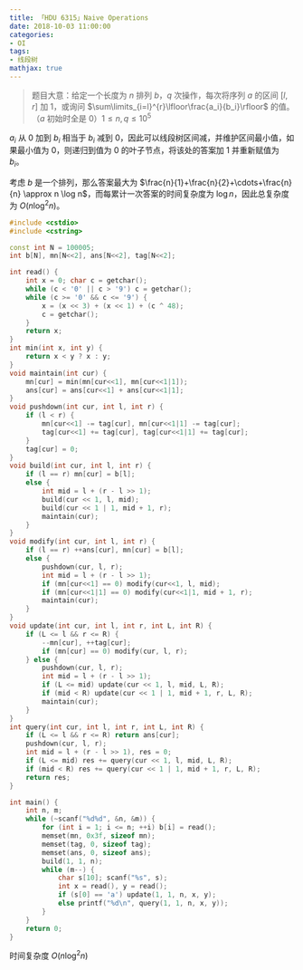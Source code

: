 ```yaml
---
title: 「HDU 6315」Naive Operations
date: 2018-10-03 11:00:00
categories:
- OI
tags:
- 线段树
mathjax: true
---
```


> 题目大意：给定一个长度为 $n$ 排列 $b$，$q$ 次操作，每次将序列 $a$ 的区间 $[l,r]$ 加 $1$，或询问 $\sum\limits_{i=l}^{r}\lfloor\frac{a_i}{b_i}\rfloor$ 的值。（$a$ 初始时全是 $0$）$1 \leq n,q \leq 10^5$

$a_i$ 从 $0$ 加到 $b_i$ 相当于 $b_i$ 减到 $0$，因此可以线段树区间减，并维护区间最小值，如果最小值为 $0$，则递归到值为 $0$ 的叶子节点，将该处的答案加 $1$ 并重新赋值为 $b_i$。

考虑 $b$ 是一个排列，那么答案最大为 $\frac{n}{1}+\frac{n}{2}+\cdots+\frac{n}{n} \approx n \log n$，而每累计一次答案的时间复杂度为 $\log n$，因此总复杂度为 $O(n\log^2n)$。

```c++
#include <cstdio>
#include <cstring>

const int N = 100005;
int b[N], mn[N<<2], ans[N<<2], tag[N<<2];

int read() {
	int x = 0; char c = getchar();
	while (c < '0' || c > '9') c = getchar();
	while (c >= '0' && c <= '9') {
		x = (x << 3) + (x << 1) + (c ^ 48);
		c = getchar();
	}
	return x;
}
int min(int x, int y) {
	return x < y ? x : y;
}
void maintain(int cur) {
	mn[cur] = min(mn[cur<<1], mn[cur<<1|1]);
	ans[cur] = ans[cur<<1] + ans[cur<<1|1];
}
void pushdown(int cur, int l, int r) {
	if (l < r) {
		mn[cur<<1] -= tag[cur], mn[cur<<1|1] -= tag[cur];
		tag[cur<<1] += tag[cur], tag[cur<<1|1] += tag[cur];
	}
	tag[cur] = 0;
}
void build(int cur, int l, int r) {
	if (l == r) mn[cur] = b[l];
	else {
		int mid = l + (r - l >> 1);
		build(cur << 1, l, mid);
		build(cur << 1 | 1, mid + 1, r);
		maintain(cur);
	}
}
void modify(int cur, int l, int r) {
	if (l == r) ++ans[cur], mn[cur] = b[l];
	else {
		pushdown(cur, l, r);
		int mid = l + (r - l >> 1);
		if (mn[cur<<1] == 0) modify(cur<<1, l, mid);
		if (mn[cur<<1|1] == 0) modify(cur<<1|1, mid + 1, r);
		maintain(cur);
	}
}
void update(int cur, int l, int r, int L, int R) {
	if (L <= l && r <= R) {
		--mn[cur], ++tag[cur];
		if (mn[cur] == 0) modify(cur, l, r);
	} else {
		pushdown(cur, l, r);
		int mid = l + (r - l >> 1);
		if (L <= mid) update(cur << 1, l, mid, L, R);
		if (mid < R) update(cur << 1 | 1, mid + 1, r, L, R);
		maintain(cur);
	}
}
int query(int cur, int l, int r, int L, int R) {
	if (L <= l && r <= R) return ans[cur];
	pushdown(cur, l, r);
	int mid = l + (r - l >> 1), res = 0;
	if (L <= mid) res += query(cur << 1, l, mid, L, R);
	if (mid < R) res += query(cur << 1 | 1, mid + 1, r, L, R);
	return res;
}

int main() {
	int n, m;
	while (~scanf("%d%d", &n, &m)) {
		for (int i = 1; i <= n; ++i) b[i] = read();
		memset(mn, 0x3f, sizeof mn);
		memset(tag, 0, sizeof tag);
		memset(ans, 0, sizeof ans);
		build(1, 1, n);
		while (m--) {
			char s[10]; scanf("%s", s);
			int x = read(), y = read();
			if (s[0] == 'a') update(1, 1, n, x, y);
			else printf("%d\n", query(1, 1, n, x, y));
		}
	}
	return 0;
}
```

时间复杂度 $O(n\log^2n)$
